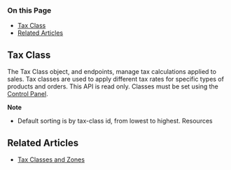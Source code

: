 <div class="otp" id="no-index">

### On this Page	
- [Tax Class](#tax-class)
- [Related Articles](#related-articles)

</div>

## Tax Class

The Tax Class object, and endpoints, manage tax calculations applied to sales. Tax classes are used to apply different tax rates for specific types of products and orders. This API is read only. Classes must be set using the [Control Panel](https://forum.bigcommerce.com/s/article/Taxes-Video#).

**Note**
- Default sorting is by tax-class id, from lowest to highest.
Resources

## Related Articles
- [Tax Classes and Zones](https://support.bigcommerce.com/s/question/0D51B00004EH8n1SAD/tax-classes-and-zones)